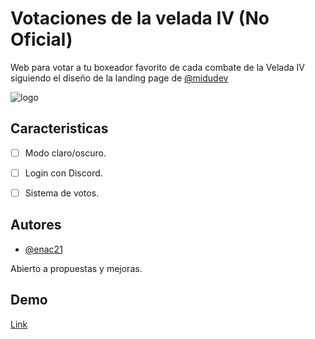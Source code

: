 
# Votaciones de la velada IV (No Oficial)

Web para votar a tu boxeador favorito de cada combate de la Velada IV siguiendo el diseño de la landing page de [@midudev](https://github.com/midudev)


![logo](https://github.com/enac21/enac21/assets/96846797/6e44290e-383d-4a57-a030-f93fa51dfa01)


## Caracteristicas

* [ ] Modo claro/oscuro.
* [ ] Login con Discord.
* [ ]  Sistema de votos.


## Autores

- [@enac21](https://www.github.com/enac21)

Abierto a propuestas y mejoras.
## Demo

[Link](https://lavelada-votaciones.vercel.app/)

